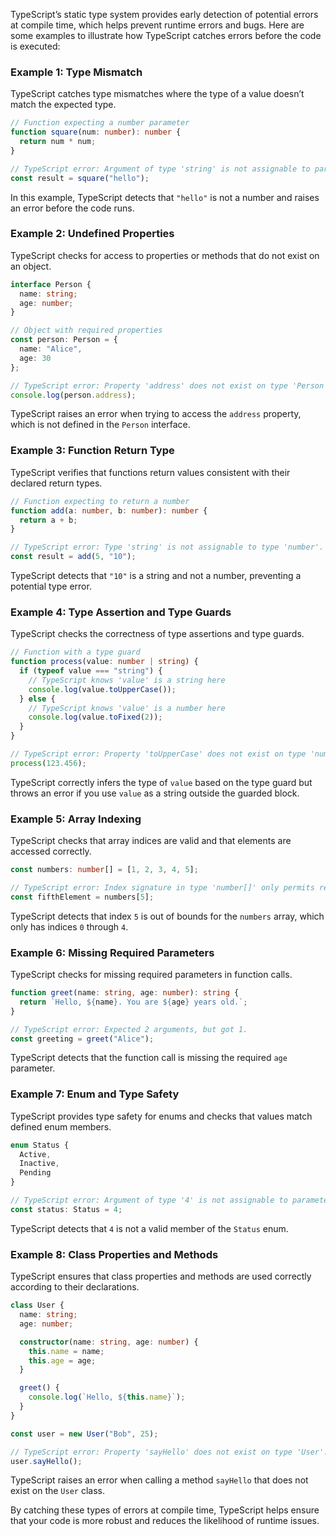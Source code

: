TypeScript’s static type system provides early detection of potential errors at compile time, which helps prevent runtime errors and bugs. Here are some examples to illustrate how TypeScript catches errors before the code is executed:

### Example 1: Type Mismatch

TypeScript catches type mismatches where the type of a value doesn’t match the expected type.

```typescript
// Function expecting a number parameter
function square(num: number): number {
  return num * num;
}

// TypeScript error: Argument of type 'string' is not assignable to parameter of type 'number'.
const result = square("hello");
```

In this example, TypeScript detects that `"hello"` is not a number and raises an error before the code runs.

### Example 2: Undefined Properties

TypeScript checks for access to properties or methods that do not exist on an object.

```typescript
interface Person {
  name: string;
  age: number;
}

// Object with required properties
const person: Person = {
  name: "Alice",
  age: 30
};

// TypeScript error: Property 'address' does not exist on type 'Person'.
console.log(person.address);
```

TypeScript raises an error when trying to access the `address` property, which is not defined in the `Person` interface.

### Example 3: Function Return Type

TypeScript verifies that functions return values consistent with their declared return types.

```typescript
// Function expecting to return a number
function add(a: number, b: number): number {
  return a + b;
}

// TypeScript error: Type 'string' is not assignable to type 'number'.
const result = add(5, "10");
```

TypeScript detects that `"10"` is a string and not a number, preventing a potential type error.

### Example 4: Type Assertion and Type Guards

TypeScript checks the correctness of type assertions and type guards.

```typescript
// Function with a type guard
function process(value: number | string) {
  if (typeof value === "string") {
    // TypeScript knows 'value' is a string here
    console.log(value.toUpperCase());
  } else {
    // TypeScript knows 'value' is a number here
    console.log(value.toFixed(2));
  }
}

// TypeScript error: Property 'toUpperCase' does not exist on type 'number'.
process(123.456);
```

TypeScript correctly infers the type of `value` based on the type guard but throws an error if you use `value` as a string outside the guarded block.

### Example 5: Array Indexing

TypeScript checks that array indices are valid and that elements are accessed correctly.

```typescript
const numbers: number[] = [1, 2, 3, 4, 5];

// TypeScript error: Index signature in type 'number[]' only permits reading property '5'.
const fifthElement = numbers[5];
```

TypeScript detects that index `5` is out of bounds for the `numbers` array, which only has indices `0` through `4`.

### Example 6: Missing Required Parameters

TypeScript checks for missing required parameters in function calls.

```typescript
function greet(name: string, age: number): string {
  return `Hello, ${name}. You are ${age} years old.`;
}

// TypeScript error: Expected 2 arguments, but got 1.
const greeting = greet("Alice");
```

TypeScript detects that the function call is missing the required `age` parameter.

### Example 7: Enum and Type Safety

TypeScript provides type safety for enums and checks that values match defined enum members.

```typescript
enum Status {
  Active,
  Inactive,
  Pending
}

// TypeScript error: Argument of type '4' is not assignable to parameter of type 'Status'.
const status: Status = 4;
```

TypeScript detects that `4` is not a valid member of the `Status` enum.

### Example 8: Class Properties and Methods

TypeScript ensures that class properties and methods are used correctly according to their declarations.

```typescript
class User {
  name: string;
  age: number;

  constructor(name: string, age: number) {
    this.name = name;
    this.age = age;
  }

  greet() {
    console.log(`Hello, ${this.name}`);
  }
}

const user = new User("Bob", 25);

// TypeScript error: Property 'sayHello' does not exist on type 'User'.
user.sayHello();
```

TypeScript raises an error when calling a method `sayHello` that does not exist on the `User` class.

By catching these types of errors at compile time, TypeScript helps ensure that your code is more robust and reduces the likelihood of runtime issues.